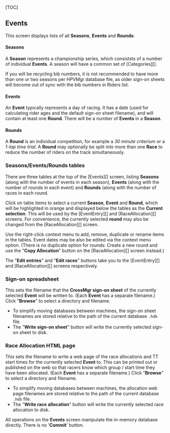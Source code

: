[TOC]

## Events

This screen displays lists of all **Seasons**, **Events** and **Rounds**:

#### Seasons
A **Season** represents a championship series, which consiststs of a number of individual **Events**.  A season will have a common set of [Categories][].

If you will be recycling bib numbers, it is not recommended to have more than one or two seasons per HPVMgr database file, as older sign-on sheets will become out of sync with the bib numbers in Riders list.

#### Events
An **Event** typically represents a day of racing.  It has a date (used for calculating rider ages and the default sign-on sheet filename), and will contain at least one **Round**.  There will be a number of **Events** in a **Season**.

#### Rounds
A **Round** is an individual competition, for example a *30 minute criterium* or a *1-lap time trial*.  A **Round** may optionally be split into more than one **Race** to reduce the number of riders on the track simultaneously.

### Seasons/Events/Rounds tables

There are three tables at the top of the [Events][] screen, listing **Seasons** (along with the number of events in each season), **Events** (along with the number of rounds in each event) and **Rounds** (along with the number of races in each round.

Click on table items to select a current **Season**, **Event** and **Round**, which will be highlighted in orange and displayed below the tables as the **Current selection**.  This will be used by the [EventEntry][] and [RaceAllocation][] screens.  For convenience, the currently selected **round** may also be changed from the [RaceAllocation][] screen.

Use the right-click context menu to add, remove, duplicate or rename items in the tables.  Event dates may be also be edited via the context menu option.  (There is no duplicate option for rounds: Create a new round and use the "**Copy Allocation**" button on the [RaceAllocation][] screen instead.)

The "**Edit entries**" and "**Edit races**" buttons take you to the [EventEntry][] and [RaceAllocation][] screens respectively.

### Sign-on spreadsheet
This sets the filename that the **CrossMgr sign-on sheet** of the currently selected **Event** will be written to.  (Each **Event** has a separate filename.)  Click "**Browse**" to select a directory and filename.

* To simplify moving databases between machines, the sign-on sheet filenames are stored relative to the path of the current database `.hdb` file.
* The "**Write sign-on sheet**" button will write the currently selected sign-on sheet to disk.

### Race Allocation HTML page
This sets the filename to write a web page of the race allocations and TT start times for the currently selected **Event** to.  This can be printed out or published on the web so that racers know which group / start time they have been allocated.   (Each **Event** has a separate filename.)  Click "**Browse**" to select a directory and filename.

* To simplify moving databases between machines, the allocation web page filenames are stored relative to the path of the current database `.hdb` file.
* The "**Write race allocation**" button will write the currently selected race allocation to disk.


All operations on the **Events** screen manipulate the in-memory database directly.  There is no '**Commit**' button.
